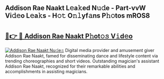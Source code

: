 ## Addison Rae Naakt L𝚎a𝚔ed N𝚞𝚍e - Part-vvW Vi𝚍𝚎o L𝚎a𝚔s - H𝚘𝚝 O𝚗𝚕yf𝚊ns P𝚑𝚘tos mROS8

# <h2><a href="http://kf317r.oniu.top/?m=Addison+Rae+Naakt">🔗👉 🔴 Addison Rae Naakt P𝚑ot𝚘𝚜 V𝚒d𝚎o</a></h2>

[![Addison Rae Naakt Nu𝚍e𝚜](https://i.imgur.com/0qMVB7G.gif)](http://kf317r.oniu.top/?m=Addison+Rae+Naakt)
Digital media provider and amusement giver Addison Rae Naakt, famed for disseminating dance and lifestyle content via trending choreographies and short videos. Outstanding magician's assistant Addison Rae Naakt, recognized for their remarkable abilities and accomplishments in assisting magicians.  
